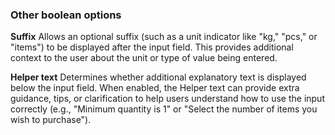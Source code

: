 ### Other boolean options

**Suffix** Allows an optional suffix (such as a unit indicator like "kg," "pcs," or "items") to be displayed after the input field. This provides additional context to the user about the unit or type of value being entered.

**Helper text** Determines whether additional explanatory text is displayed below the input field. When enabled, the Helper text can provide extra guidance, tips, or clarification to help users understand how to use the input correctly (e.g., "Minimum quantity is 1" or "Select the number of items you wish to purchase").